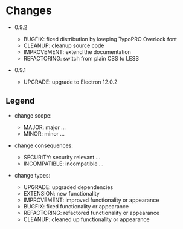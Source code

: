 
Changes
=======

- 0.9.2
    - BUGFIX: fixed distribution by keeping TypoPRO Overlock font 
    - CLEANUP: cleanup source code
    - IMPROVEMENT: extend the documentation
    - REFACTORING: switch from plain CSS to LESS

- 0.9.1
    - UPGRADE: upgrade to Electron 12.0.2

Legend
------

- change scope:
    - MAJOR:        major ...
    - MINOR:        minor ...

- change consequences:
    - SECURITY:     security relevant ...
    - INCOMPATIBLE: incompatible ...

- change types:
    - UPGRADE:      upgraded   dependencies
    - EXTENSION:    new        functionality
    - IMPROVEMENT:  improved   functionality or appearance
    - BUGFIX:       fixed      functionality or appearance
    - REFACTORING:  refactored functionality or appearance
    - CLEANUP:      cleaned up functionality or appearance

